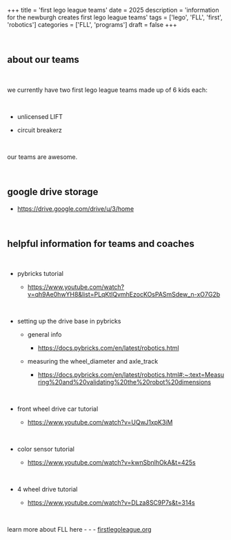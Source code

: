 +++ 
title = 'first lego league teams'
date = 2025
description = 'information for the newburgh creates first lego league teams'
tags = ['lego', 'FLL', 'first', 'robotics']
categories = ['FLL', 'programs']
draft = false
+++

<br>

## about our teams

<br>

we currently have two first lego league teams made up of 6 kids each:

<br>

- unlicensed LIFT

- circuit breakerz

<br>

our teams are awesome.

<br>

## google drive storage

- https://drive.google.com/drive/u/3/home

<br>

## helpful information for teams and coaches

<br>

- pybricks tutorial

    - https://www.youtube.com/watch?v=qh9Ae0hwYH8&list=PLqKtlQvmhEzocKOsPASmSdew_n-xO7G2b 

<br>

- setting up the drive base in pybricks

    - general info
        - https://docs.pybricks.com/en/latest/robotics.html 

    - measuring the wheel_diameter and axle_track
        - https://docs.pybricks.com/en/latest/robotics.html#:~:text=Measuring%20and%20validating%20the%20robot%20dimensions 

<br>

- front wheel drive car tutorial

    - https://www.youtube.com/watch?v=UQwJ1xpK3iM

<br>

- color sensor tutorial

    - https://www.youtube.com/watch?v=kwnSbnlhOkA&t=425s

<br>

- 4 wheel drive tutorial

    - https://www.youtube.com/watch?v=DLza8SC9P7s&t=314s

<br>

learn more about FLL here - - - [firstlegoleague.org](https://www.firstlegoleague.org/)
